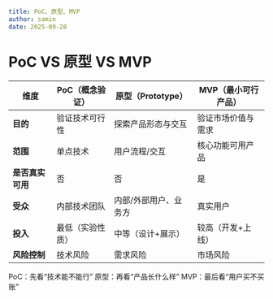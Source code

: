 ```yaml
title: PoC、原型、MVP
author: samin
date: 2025-09-28
```

# PoC VS 原型 VS MVP

| 维度         | PoC（概念验证） | 原型（Prototype） | MVP（最小可行产品） |
| ---------- | --------- | ------------- | ----------- |
| **目的**     | 验证技术可行性   | 探索产品形态与交互     | 验证市场价值与需求   |
| **范围**     | 单点技术      | 用户流程/交互       | 核心功能可用产品    |
| **是否真实可用** | 否         | 否             | 是           |
| **受众**     | 内部技术团队    | 内部/外部用户、业务方   | 真实用户        |
| **投入**     | 最低（实验性质）  | 中等（设计+展示）     | 较高（开发+上线）   |
| **风险控制**   | 技术风险      | 需求风险          | 市场风险        |


PoC：先看“技术能不能行”
原型：再看“产品长什么样”
MVP：最后看“用户买不买账”